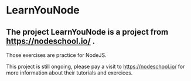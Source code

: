 # LearnYouNode
## The project LearnYouNode is a project from https://nodeschool.io/ .

Those exercises are practice for NodeJS.

This project is still ongoing, please pay a visit to https://nodeschool.io/ for
more information about their tutorials and exercices.
